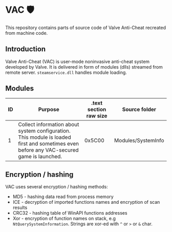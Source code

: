 # VAC 🛡️
This repository contains parts of source code of Valve Anti-Cheat recreated from machine code.

## Introduction
Valve Anti-Cheat (VAC) is user-mode noninvasive anti-cheat system developed by Valve. It is delivered in form of modules (dlls) streamed from remote server. `steamservice.dll` handles module loading.

## Modules
| ID | Purpose | .text section raw size | Source folder |
| --- | --- | --- | --- |
| 1 | Collect information about system configuration.<br>This module is loaded first and sometimes even before any VAC-secured game is launched. | 0x5C00 | Modules/SystemInfo
## Encryption / hashing
VAC uses several encryption / hashing methods:
- MD5 - hashing data read from process memory
- ICE - decryption of imported functions names and encryption of scan results
- CRC32 - hashing table of WinAPI functions addresses
- Xor - encryption of function names on stack, e.g `NtQuerySystemInformation`. Strings are xor-ed with `^` or `>` or `&` char.
